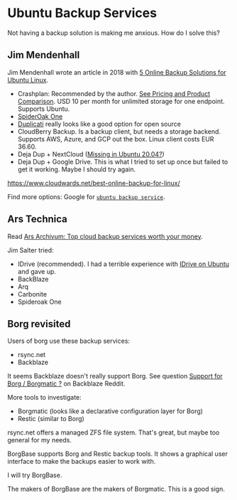 # Ubuntu Backup Services

Not having a backup solution is making me anxious. How do I solve this?

## Jim Mendenhall

Jim Mendenhall wrote an article in 2018 with [5 Online Backup Solutions for Ubuntu Linux](https://www.starryhope.com/online-backup-solutions-for-ubuntu-linux/).

* Crashplan: Recommended by the author. [See Pricing and Product Comparison](https://www.crashplan.com/en-us/pricing/). USD 10 per month for unlimited storage for one endpoint. Supports Ubuntu.
* [SpiderOak One](https://crossclave.com/one/)
* [Duplicati](https://github.com/duplicati/duplicati) really looks like a good option for open source
* CloudBerry Backup. Is a backup client, but needs a storage backend. Supports AWS, Azure, and GCP out the box. Linux client costs EUR 36.60.
* Deja Dup + NextCloud ([Missing in Ubuntu 20.04?](https://askubuntu.com/questions/1274236/backups-deja-dup-is-missing-nextcloud-option-in-20-04-lts))
* Deja Dup + Google Drive. This is what I tried to set up once but failed to get it working. Maybe I should try again.

https://www.cloudwards.net/best-online-backup-for-linux/

Find more options: Google for [`ubuntu backup service`](https://www.google.com/search?channel=fs&client=ubuntu&q=ubuntu+backup+service).

## Ars Technica

Read [Ars Archivum: Top cloud backup services worth your money](https://arstechnica.com/information-technology/2023/02/ars-archivum-top-cloud-backup-services-worth-your-money/).

Jim Salter tried:

* IDrive (recommended). I had a terrible experience with [IDrive on Ubuntu](idrive.md) and gave up.
* BackBlaze
* Arq
* Carbonite
* Spideroak One

## Borg revisited

Users of borg use these backup services:

* rsync.net
* Backblaze

It seems Backblaze doesn't really support Borg. See question [Support for Borg / Borgmatic ?](https://www.reddit.com/r/backblaze/comments/pjbkf5/support_for_borg_borgmatic/) on Backblaze Reddit.

More tools to investigate:

* Borgmatic (looks like a declarative configuration layer for Borg)
* Restic (similar to Borg)

rsync.net offers a managed ZFS file system. That's great, but maybe too general for my needs.

BorgBase supports Borg and Restic backup tools. It shows a graphical user interface to make the backups easier to work with.

I will try BorgBase.

The makers of BorgBase are the makers of Borgmatic. This is a good sign.
